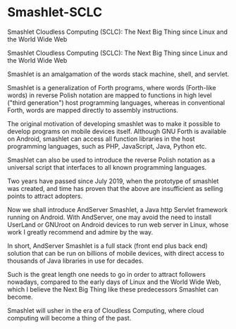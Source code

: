 # Smashlet-SCLC
Smashlet Cloudless Computing (SCLC): The Next Big Thing since Linux and the World Wide Web

Smashlet Cloudless Computing (SCLC): The Next Big Thing since Linux and the World Wide Web

Smashlet is an amalgamation of the words stack machine, shell, and servlet.

Smashlet is a generalization of Forth programs, where words (Forth-like words) in reverse Polish notation are mapped to functions in high level ("third generation") host programming languages, whereas in conventional Forth, words are mapped directly to assembly instructions.

The original motivation of developing smashlet was to make it possible to develop programs on mobile devices itself. Although GNU Forth is available on Android, smashlet can access all function libraries in the host programming languages, such as PHP, JavaScript, Java, Python etc.

Smashlet can also be used to introduce the reverse Polish notation as a universal script that interfaces to all known programming languages.

Two years have passed since July 2019, when the prototype of smashlet was created, and time has proven that the above are insufficient as selling points to attract adopters.

Now we shall introduce AndServer Smashlet, a Java http Servlet framework running on Android. With AndServer, one may avoid the need to install UserLand or GNUroot on Android devices to run web server in Linux, whose work I greatly recommend and admire by the way. 

In short, AndServer Smashlet is a full stack (front end plus back end) solution that can be run on billions of mobile devices, with direct access to thousands of Java libraries in use for decades. 

Such is the great length one needs to go in order to attract followers nowadays, compared to the early days of Linux and the World Wide Web, which I believe the Next Big Thing like these predecessors Smashlet can become.

Smashlet will usher in the era of Cloudless Computing, where cloud computing will become a thing of the past. 


